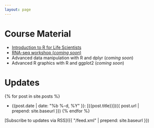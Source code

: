 ```yaml
---
layout: page
---
```


# Course Material

* [Introduction to R for Life Scientists](lessons/intro-r-lifesci/)
* [RNA-seq workshop (*coming soon*)]()
* Advanced data manipulation with R and dplyr (*coming soon*)
* Advanced R graphics with R and ggplot2 (*coming soon*)


# Updates

{% for post in site.posts %}
  * {{post.date | date: "%b %-d, %Y" }}: [{{post.title}}]({{ post.url | prepend: site.baseurl }})
{% endfor %}

[Subscribe to updates via RSS]({{ "/feed.xml" | prepend: site.baseurl }})
